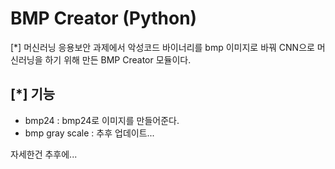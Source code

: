 # BMP Creator (Python)

[*] 머신러닝 응용보안 과제에서 악성코드 바이너리를 bmp 이미지로 바꿔 CNN으로 머신러닝을 하기 위해 만든 BMP Creator 모듈이다.

## [*] 기능

- bmp24 : bmp24로 이미지를 만들어준다.
- bmp gray scale : 추후 업데이트...

자세한건 추후에...


